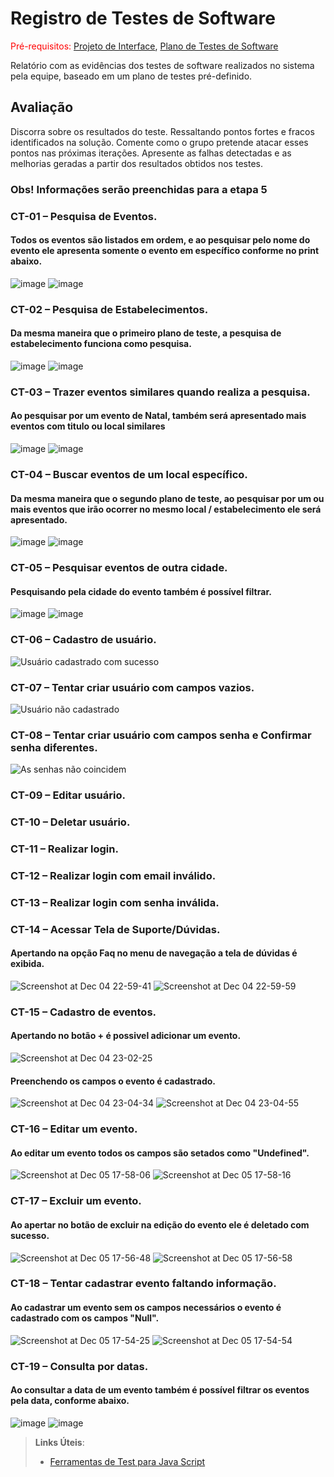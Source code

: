 # Registro de Testes de Software

<span style="color:red">Pré-requisitos: <a href="3-Projeto de Interface.md"> Projeto de Interface</a></span>, <a href="8-Plano de Testes de Software.md"> Plano de Testes de Software</a>

Relatório com as evidências dos testes de software realizados no sistema pela equipe, baseado em um plano de testes pré-definido.

## Avaliação

Discorra sobre os resultados do teste. Ressaltando pontos fortes e fracos identificados na solução. Comente como o grupo pretende atacar esses pontos nas próximas iterações. Apresente as falhas detectadas e as melhorias geradas a partir dos resultados obtidos nos testes.

### Obs! Informações serão preenchidas para a etapa 5

### CT-01 – Pesquisa de Eventos.

#### Todos os eventos são listados em ordem, e ao pesquisar pelo nome do evento ele apresenta somente o evento em específico conforme no print abaixo.
![image](https://github.com/ICEI-PUC-Minas-PMV-ADS/pmv-ads-2023-2-e3-proj-mov-t1-entre-time/assets/113395332/ec7b7fc4-8eeb-40e2-95c2-9cc1504396ce)
![image](https://github.com/ICEI-PUC-Minas-PMV-ADS/pmv-ads-2023-2-e3-proj-mov-t1-entre-time/assets/113395332/b373a659-3f5d-458b-ad22-5f08f6547973)


### CT-02 – Pesquisa de Estabelecimentos.

#### Da mesma maneira que o primeiro plano de teste, a pesquisa de estabelecimento funciona como pesquisa.
![image](https://github.com/ICEI-PUC-Minas-PMV-ADS/pmv-ads-2023-2-e3-proj-mov-t1-entre-time/assets/113395332/fcb77d97-f8fc-4dc8-8af4-9a805fc43edc)
![image](https://github.com/ICEI-PUC-Minas-PMV-ADS/pmv-ads-2023-2-e3-proj-mov-t1-entre-time/assets/113395332/8019d18e-5e17-4c2f-844a-dab06a44e5ed)


### CT-03 – Trazer eventos similares quando realiza a pesquisa.

#### Ao pesquisar por um evento de Natal, também será apresentado mais eventos com titulo ou local similares
![image](https://github.com/ICEI-PUC-Minas-PMV-ADS/pmv-ads-2023-2-e3-proj-mov-t1-entre-time/assets/113395332/923243b1-fea2-431d-8607-4c61113fa0b0)
![image](https://github.com/ICEI-PUC-Minas-PMV-ADS/pmv-ads-2023-2-e3-proj-mov-t1-entre-time/assets/113395332/ea3a45da-c18b-4a42-8305-6a0243e19166)


### CT-04 – Buscar eventos de um local específico.

#### Da mesma maneira que o segundo plano de teste, ao pesquisar por um ou mais eventos que irão ocorrer no mesmo local / estabelecimento ele será apresentado.
![image](https://github.com/ICEI-PUC-Minas-PMV-ADS/pmv-ads-2023-2-e3-proj-mov-t1-entre-time/assets/113395332/fcb77d97-f8fc-4dc8-8af4-9a805fc43edc)
![image](https://github.com/ICEI-PUC-Minas-PMV-ADS/pmv-ads-2023-2-e3-proj-mov-t1-entre-time/assets/113395332/8019d18e-5e17-4c2f-844a-dab06a44e5ed)


### CT-05 – Pesquisar eventos de outra cidade.

#### Pesquisando pela cidade do evento também é possível filtrar.
![image](https://github.com/ICEI-PUC-Minas-PMV-ADS/pmv-ads-2023-2-e3-proj-mov-t1-entre-time/assets/113395332/83318699-b9ea-4012-8d9a-c27768d11b2c)
![image](https://github.com/ICEI-PUC-Minas-PMV-ADS/pmv-ads-2023-2-e3-proj-mov-t1-entre-time/assets/113395332/9f71673a-1ec2-4f82-b0e9-cc12a2fb4b35)


### CT-06 – Cadastro de usuário.
![Usuário cadastrado com sucesso](https://github.com/ICEI-PUC-Minas-PMV-ADS/pmv-ads-2023-2-e3-proj-mov-t1-entre-time/assets/98750413/fecbe880-beb1-49a7-81f8-ac0b51ab072d)

### CT-07 – Tentar criar usuário com campos vazios.
![Usuário não cadastrado](https://github.com/ICEI-PUC-Minas-PMV-ADS/pmv-ads-2023-2-e3-proj-mov-t1-entre-time/assets/98750413/828e10b0-d74b-4dbb-9e1c-f09e0b13d277)

### CT-08 – Tentar criar usuário com campos senha e Confirmar senha diferentes.
![As senhas não coincidem](https://github.com/ICEI-PUC-Minas-PMV-ADS/pmv-ads-2023-2-e3-proj-mov-t1-entre-time/assets/98750413/6d0a447d-39e9-4468-a48e-6e1abb77a944)

### CT-09 – Editar usuário.

### CT-10 – Deletar usuário.

### CT-11 – Realizar login.

### CT-12 – Realizar login com email inválido.

### CT-13 – Realizar login com senha inválida.

### CT-14 – Acessar Tela de Suporte/Dúvidas.

#### Apertando na opção Faq no menu de navegação a tela de dúvidas é exibida.

![Screenshot at Dec 04 22-59-41](https://github.com/ICEI-PUC-Minas-PMV-ADS/pmv-ads-2023-2-e3-proj-mov-t1-entre-time/assets/82223068/046dea57-d230-41b9-bccc-30c1d0ad16a7)
![Screenshot at Dec 04 22-59-59](https://github.com/ICEI-PUC-Minas-PMV-ADS/pmv-ads-2023-2-e3-proj-mov-t1-entre-time/assets/82223068/1209fb6a-3a72-4c3d-bd1f-d8cfc92ffff2)

### CT-15 – Cadastro de eventos.

#### Apertando no botão + é possivel adicionar um evento.

![Screenshot at Dec 04 23-02-25](https://github.com/ICEI-PUC-Minas-PMV-ADS/pmv-ads-2023-2-e3-proj-mov-t1-entre-time/assets/82223068/b72d1a9e-058e-4a3d-978b-9aece132f7b4)

#### Preenchendo os campos o evento é cadastrado.

![Screenshot at Dec 04 23-04-34](https://github.com/ICEI-PUC-Minas-PMV-ADS/pmv-ads-2023-2-e3-proj-mov-t1-entre-time/assets/82223068/e0f4087b-a71e-40a7-8589-e611c1bd545e)
![Screenshot at Dec 04 23-04-55](https://github.com/ICEI-PUC-Minas-PMV-ADS/pmv-ads-2023-2-e3-proj-mov-t1-entre-time/assets/82223068/3acd8391-63df-44cd-ae1d-44a6b08d4d45)


### CT-16 – Editar um evento.
#### Ao editar um evento todos os campos são setados como "Undefined".
![Screenshot at Dec 05 17-58-06](https://github.com/ICEI-PUC-Minas-PMV-ADS/pmv-ads-2023-2-e3-proj-mov-t1-entre-time/assets/82223068/285d3775-fcc5-46f9-bd3b-7757f745f558)
![Screenshot at Dec 05 17-58-16](https://github.com/ICEI-PUC-Minas-PMV-ADS/pmv-ads-2023-2-e3-proj-mov-t1-entre-time/assets/82223068/8eb00c43-2791-4043-8f30-14b4e39cdcde)


### CT-17 – Excluir um evento.
#### Ao apertar no botão de excluir na edição do evento ele é deletado com sucesso.
![Screenshot at Dec 05 17-56-48](https://github.com/ICEI-PUC-Minas-PMV-ADS/pmv-ads-2023-2-e3-proj-mov-t1-entre-time/assets/82223068/fe5de6d8-86d4-4361-b67c-d92d02db79d1)
![Screenshot at Dec 05 17-56-58](https://github.com/ICEI-PUC-Minas-PMV-ADS/pmv-ads-2023-2-e3-proj-mov-t1-entre-time/assets/82223068/aaf95f1d-d52a-492e-9732-e889f3ad531d)


### CT-18 – Tentar cadastrar evento faltando informação.
#### Ao cadastrar um evento sem os campos necessários o evento é cadastrado com os campos "Null".
![Screenshot at Dec 05 17-54-25](https://github.com/ICEI-PUC-Minas-PMV-ADS/pmv-ads-2023-2-e3-proj-mov-t1-entre-time/assets/82223068/2ce00ae7-fbd4-4ee9-8871-c903353a7233)
![Screenshot at Dec 05 17-54-54](https://github.com/ICEI-PUC-Minas-PMV-ADS/pmv-ads-2023-2-e3-proj-mov-t1-entre-time/assets/82223068/28e8a332-106a-4074-be94-0877f6fd40d9)


### CT-19 – Consulta por datas.

#### Ao consultar a data de um evento também é possível filtrar os eventos pela data, conforme abaixo.
![image](https://github.com/ICEI-PUC-Minas-PMV-ADS/pmv-ads-2023-2-e3-proj-mov-t1-entre-time/assets/113395332/0a97f289-d6b4-4829-b5bf-e8cce4523ce4)
![image](https://github.com/ICEI-PUC-Minas-PMV-ADS/pmv-ads-2023-2-e3-proj-mov-t1-entre-time/assets/113395332/29a97e5f-89f3-4dfa-9dd6-f595a1991833)


> **Links Úteis**:
> - [Ferramentas de Test para Java Script](https://geekflare.com/javascript-unit-testing/)
